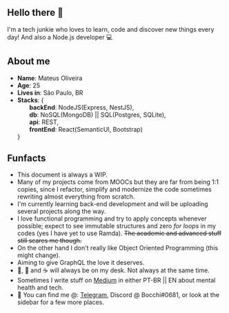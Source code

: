 ## Hello there 👋
I'm a tech junkie who loves to learn, code and discover new things every day!
And also a Node.js developer :computer:

## About me
* **Name**: Mateus Oliveira
* **Age**: 25
* **Lives in**: São Paulo, BR
* **Stacks**: { \
&nbsp;&nbsp;&nbsp;&nbsp;&nbsp;&nbsp; **backEnd**: NodeJS(Express, NestJS), \
&nbsp;&nbsp;&nbsp;&nbsp;&nbsp;&nbsp; **db**: NoSQL(MongoDB) || SQL(Postgres, SQLite), \
&nbsp;&nbsp;&nbsp;&nbsp;&nbsp;&nbsp; **api**: REST, \
&nbsp;&nbsp;&nbsp;&nbsp;&nbsp;&nbsp; **frontEnd**: React(SemanticUI, Bootstrap) \
 }

## Funfacts
* This document is always a WIP.
* Many of my projects come from MOOCs but they are far from being 1:1 copies, since I refactor, simplify and modernize the code sometimes rewriting almost everything from scratch.
* I'm currently learning back-end development and will be uploading several projects along the way.
* I love functional programming and try to apply concepts whenever possible; expect to see immutable structures and zero *for loops* in my codes (yes I have yet to use Ramda). <del>The academic and advanced stuff still scares me though.</del>
* On the other hand I don't really like Object Oriented Programming (this might change).
* Aiming to give GraphQL the love it deserves.
* :beer:, :tea: and :coffee: will always be on my desk. Not always at the same time.
* Sometimes I write stuff on [Medium](https://medium.com/@mateusmlo) in either PT-BR || EN about mental health and tech.
* :calling: You can find me @: [Telegram](https://t.me/mateusmlo), Discord @ Bocchi#0681, or look at the sidebar for a few more places.
